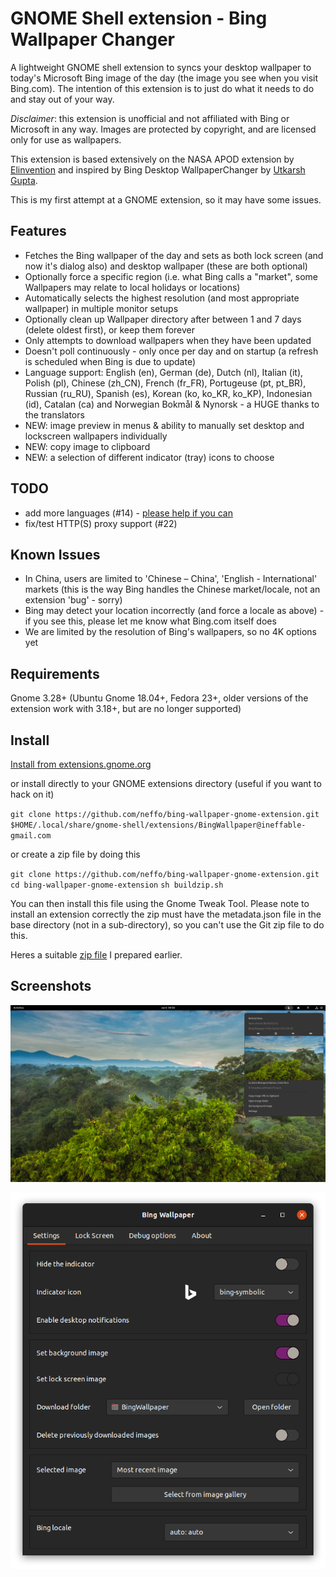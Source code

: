 # GNOME Shell extension - Bing Wallpaper Changer

A lightweight GNOME shell extension to syncs your desktop wallpaper to today's Microsoft Bing image of the day (the image you see when you visit Bing.com). The intention of this extension is to just do what it needs to do and stay out of your way.

*Disclaimer*: this extension is unofficial and not affiliated with Bing or
Microsoft in any way. Images are protected by copyright, and are licensed only
for use as wallpapers.

This extension is based extensively on the NASA APOD extension by [Elinvention](https://github.com/Elinvention)
and inspired by Bing Desktop WallpaperChanger by [Utkarsh Gupta](https://github.com/UtkarshGpta).

This is my first attempt at a GNOME extension, so it may have some issues.

## Features

* Fetches the Bing wallpaper of the day and sets as both lock screen (and now it's dialog also) and desktop wallpaper (these are both optional)
* Optionally force a specific region (i.e. what Bing calls a "market", some Wallpapers may relate to local holidays or locations)
* Automatically selects the highest resolution (and most appropriate wallpaper) in multiple monitor setups
* Optionally clean up Wallpaper directory after between 1 and 7 days (delete oldest first), or keep them forever
* Only attempts to download wallpapers when they have been updated
* Doesn't poll continuously - only once per day and on startup (a refresh is scheduled when Bing is due to update)
* Language support: English (en), German (de), Dutch (nl), Italian (it), Polish (pl), Chinese (zh_CN), French (fr_FR), Portugeuse (pt, pt_BR), Russian (ru_RU), Spanish (es), Korean (ko, ko_KR, ko_KP), Indonesian (id), Catalan (ca) and Norwegian Bokmål & Nynorsk - a HUGE thanks to the translators
* NEW: image preview in menus & ability to manually set desktop and lockscreen wallpapers individually
* NEW: copy image to clipboard
* NEW: a selection of different indicator (tray) icons to choose

## TODO

* add more languages (#14) - [please help if you can](https://github.com/neffo/bing-wallpaper-gnome-extension/issues/14)
* fix/test HTTP(S) proxy support (#22)

## Known Issues

* In China, users are limited to 'Chinese – China', 'English - International' markets (this is the way Bing handles the Chinese market/locale, not an extension 'bug' - sorry)
* Bing may detect your location incorrectly (and force a locale as above) - if you see this, please let me know what Bing.com itself does
* We are limited by the resolution of Bing's wallpapers, so no 4K options yet

## Requirements

Gnome 3.28+ (Ubuntu Gnome 18.04+, Fedora 23+, older versions of the extension work with 3.18+, but are no longer supported)

## Install

[Install from extensions.gnome.org](https://extensions.gnome.org/extension/1262/bing-wallpaper-changer/)

or install directly to your GNOME extensions directory (useful if you want to hack on it)

`git clone https://github.com/neffo/bing-wallpaper-gnome-extension.git $HOME/.local/share/gnome-shell/extensions/BingWallpaper@ineffable-gmail.com`

or create a zip file by doing this

`git clone https://github.com/neffo/bing-wallpaper-gnome-extension.git`
`cd bing-wallpaper-gnome-extension`
`sh buildzip.sh`

You can then install this file using the Gnome Tweak Tool. Please note to install an extension correctly the zip must have the metadata.json file in the base directory (not in a sub-directory), so you can't use the Git zip file to do this.

Heres a suitable [zip file](https://neffo.github.io/BingWallpaper@ineffable-gmail.com.zip) I prepared earlier.

## Screenshots

![Screenshot](/screenshot/notification.png)

![Settings](/screenshot/settings.png)
